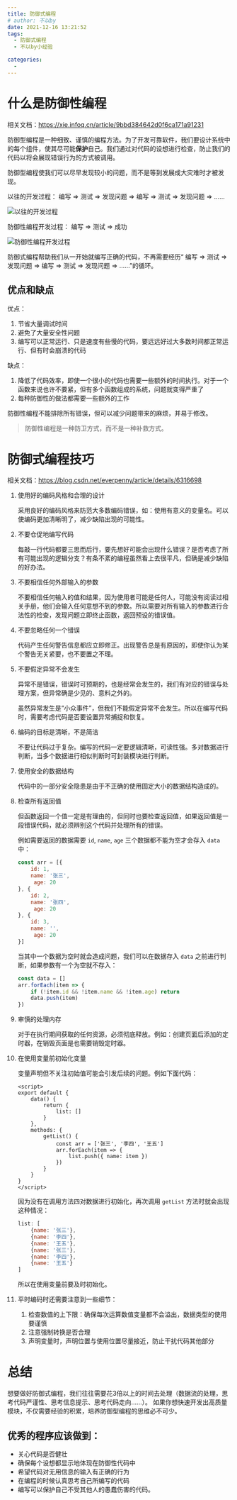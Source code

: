 ```yaml
---
title: 防御式编程
# author: 不以by
date: 2021-12-16 13:21:52
tags: 
  - 防御式编程
  - 不以by小经验

categories: 
  - 
---
```

# 什么是防御性编程

相关文档：https://xie.infoq.cn/article/9bbd384642d0f6ca171a91231

防御型编程是一种细致、谨慎的编程方法。为了开发可靠软件，我们要设计系统中的每个组件，使其尽可能**保护**自己。我们通过对代码的设想进行检查，防止我们的代码以将会展现错误行为的方式被调用。

防御型编程使我们可以尽早发现较小的问题，而不是等到发展成大灾难时才被发现。

以往的开发过程： 编写 => 测试 => 发现问题 => 编写 => 测试 => 发现问题 => ......

![以往的开发过程](https://cdn.jsdelivr.net/gh/Melanie618/CDN@v1.1/images/course/06095414-e6d04d57a95d42eb8838ca9211d5fc01.jpg)

防御性编程开发过程： 编写 => 测试 => 成功

![防御性编程开发过程](https://cdn.jsdelivr.net/gh/Melanie618/CDN@v1.1/images/course/06095525-64903243094d4edda9d9d1bc1cf96cf6.jpg)

防御式编程帮助我们从一开始就编写正确的代码，不再需要经历“ 编写 => 测试 => 发现问题 => 编写 => 测试 => 发现问题 => ......”的循环。

## 优点和缺点

优点：

1. 节省大量调试时间
2. 避免了大量安全性问题
3. 编写可以正常运行、只是速度有些慢的代码，要远远好过大多数时间都正常运行、但有时会崩溃的代码

缺点：

1. 降低了代码效率，即使一个很小的代码也需要一些额外的时间执行。对于一个函数来说也许不要紧，但有多个函数组成的系统，问题就变得严重了
2. 每种防御性的做法都需要一些额外的工作

防御性编程不能排除所有错误，但可以减少问题带来的麻烦，并易于修改。

> 防御性编程是一种防卫方式，而不是一种补救方式。

# 防御式编程技巧

相关文档：https://blog.csdn.net/everpenny/article/details/6316698

1. 使用好的编码风格和合理的设计

   采用良好的编码风格来防范大多数编码错误，如：使用有意义的变量名。可以使编码更加清晰明了，减少缺陷出现的可能性。

2. 不要仓促地编写代码

   每敲一行代码都要三思而后行，要先想好可能会出现什么错误？是否考虑了所有可能出现的逻辑分支？有条不紊的编程虽然看上去很平凡，但确是减少缺陷的好办法。

3. 不要相信任何外部输入的参数

   不要相信任何输入的值和结果，因为使用者可能是任何人，可能没有阅读过相关手册，他们会输入任何意想不到的参数。所以需要对所有输入的参数进行合法性的检查，发现问题立即终止函数，返回预设的错误值。

4. 不要忽略任何一个错误

   代码产生任何警告信息都应立即修正。出现警告总是有原因的，即使你认为某个警告无关紧要，也不要置之不理。

5. 不要假定异常不会发生

   异常不是错误，错误时可预期的，也是经常会发生的，我们有对应的错误与处理方案，但异常确是少见的、意料之外的。

   虽然异常发生是“小众事件”，但我们不能假定异常不会发生。所以在编写代码时，需要考虑代码是否要设置异常捕捉和恢复。

6. 编码的目标是清晰，不是简洁

   不要让代码过于复杂。编写的代码一定要逻辑清晰，可读性强。多对数据进行判断，当多个数据进行相似判断时可封装模块进行判断。

7. 使用安全的数据结构

   代码中的一部分安全隐患是由于不正确的使用固定大小的数据结构造成的。

8. 检查所有返回值

   但函数返回一个值一定是有理由的，但同时也要检查返回值，如果返回值是一段错误代码，就必须辨别这个代码并处理所有的错误。

   例如需要返回的数据需要 `id`, `name`, `age` 三个数据都不能为空才会存入 `data` 中：

   ```javascript
   const arr = [{
       id: 1,
       name: '张三',
     	age: 20
   }, {
       id: 2,
       name: '张四',
     	age: 20
   }, {
       id: 3,
       name: '',
     	age: 20
   }]
   ```

   当其中一个数据为空时就会造成问题，我们可以在数据存入 `data` 之前进行判断，如果参数有一个为空就不存入：

   ```javascript
   const data = []
   arr.forEach(item => {
       if (!item.id && !item.name && !item.age) return
       data.push(item)
   })
   ```

   

9. 审慎的处理内存

   对于在执行期间获取的任何资源，必须彻底释放。例如：创建页面后添加的定时器，在销毁页面是也需要销毁定时器。

10. 在使用变量前初始化变量

    变量声明但不关注初始值可能会引发后续的问题。例如下面代码：

    ```vue
    <script>
    export default {
        data() {
            return {
                list: []
            }
        },
        methods: {
            getList() {
                const arr = ['张三', '李四', '王五']
                arr.forEach(item => {
                    list.push({ name: item })
                })
            }
        }
    }
    </script>
    ```

    因为没有在调用方法四对数据进行初始化，再次调用 `getList` 方法时就会出现这种情况：

    ```javascript
    list: [
        {name: '张三'},
        {name: '李四'},
        {name: '王五'},
        {name: '张三'},
        {name: '李四'},
        {name: '王五'}
    ]
    ```

    所以在使用变量前要及时初始化。

11. 平时编码时还需要注意到一些细节：

    1. 检查数值的上下限：确保每次运算数值变量都不会溢出，数据类型的使用要谨慎
    2. 注意强制转换是否合理
    3. 声明变量时，声明位置与使用位置尽量接近，防止干扰代码其他部分

# 总结
想要做好防御式编程，我们往往需要花3倍以上的时间去处理（数据流的处理，思考代码严谨性、思考信息提示、思考代码走向......）。
如果你想快速开发出高质量模块，不仅需要经验的积累，培养防御型编程的思维必不可少。

## 优秀的程序应该做到：
- 关心代码是否健壮
- 确保每个设想都显示地体现在防御性代码中
- 希望代码对无用信息的输入有正确的行为
- 在编程的时候认真思考自己所编写的代码
- 编写可以保护自己不受其他人的愚蠢伤害的代码。